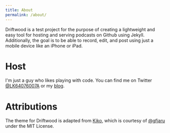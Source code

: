 ```yaml
---
title: About
permalink: /about/
---
```


Driftwood is a test project for the purpose of creating a lightweight and easy tool for hosting and serving podcasts on Github using Jekyll. Additionally, the goal is to be able to record, edit, and post using just a mobile device like an iPhone or iPad. 

# Host

I'm just a guy who likes playing with code. You can find me on Twitter [@LK64076007A](https://twitter.com/LK64076007A) or my [blog](http://soitscometothis.net).

# Attributions

The theme for Driftwood is adapted from <a href="http://github.com/gfjaru/Kiko">Kiko</a>, which is courtesy of [@gfjaru](https://twitter.com/gfjaru) under the MIT License.